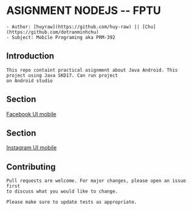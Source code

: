 # ASIGNMENT NODEJS -- FPTU
    - Author: [huyraw](https://github.com/huy-raw) || [Chu](https://github.com/dotranminhchu)
    - Subject: Mobile Programing aka PRM-392

## Introduction
    This repo containt practical asignment about Java Android. This project using Java SKD17. Can run project
    on Android studio
## Section
[Facebook UI mobile](https://github.com/fptusum23/PRM-392/tree/main/facebook_login_ui)

## Section
[Instagram UI mobile](https://github.com/fptusum23/PRM-392/tree/main/InstargramClone)

## Contributing
    Pull requests are welcome. For major changes, please open an issue first
    to discuss what you would like to change.

    Please make sure to update tests as appropriate.


